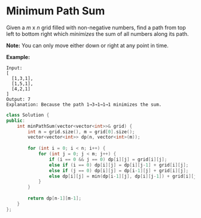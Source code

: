 #  Minimum Path Sum

Given a *m* x *n* grid filled with non-negative numbers, find a path from top left to bottom right which *minimizes* the sum of all numbers along its path.

**Note:** You can only move either down or right at any point in time.

**Example:**

```
Input:
[
  [1,3,1],
  [1,5,1],
  [4,2,1]
]
Output: 7
Explanation: Because the path 1→3→1→1→1 minimizes the sum.
```



```c++
class Solution {
public:
    int minPathSum(vector<vector<int>>& grid) {
        int n = grid.size(), m = grid[0].size();
        vector<vector<int>> dp(n, vector<int>(m));
        
        for (int i = 0; i < n; i++) {
            for (int j = 0; j < m; j++) {
                if (i == 0 && j == 0) dp[i][j] = grid[i][j];
                else if (i == 0) dp[i][j] = dp[i][j-1] + grid[i][j];
                else if (j == 0) dp[i][j] = dp[i-1][j] + grid[i][j];
                else dp[i][j] = min(dp[i-1][j], dp[i][j-1]) + grid[i][j];
            }
        }
        
        return dp[n-1][m-1];
    }
};
```



